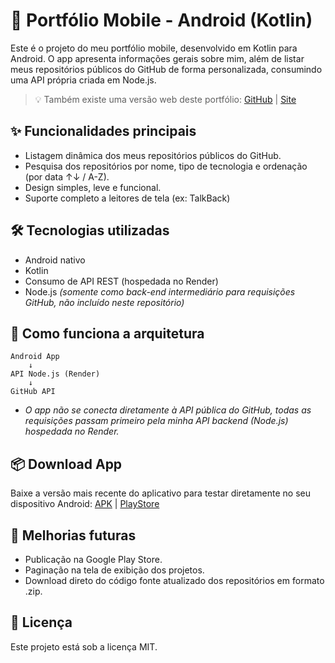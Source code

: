 # 📱 Portfólio Mobile - Android (Kotlin)
Este é o projeto do meu portfólio mobile, desenvolvido em Kotlin para Android. O app apresenta informações gerais sobre mim, além de listar meus repositórios públicos do GitHub de forma personalizada, consumindo uma API própria criada em Node.js.
> 💡 Também existe uma versão web deste portfólio: [GitHub](https://github.com/SoaresCRF/web-portfolio "Projeto no GitHub") | [Site](https://soarescrf.github.io/web-portfolio/ "Versão web")

## ✨ Funcionalidades principais
- Listagem dinâmica dos meus repositórios públicos do GitHub.
- Pesquisa dos repositórios por nome, tipo de tecnologia e ordenação (por data ↑↓ / A-Z).
- Design simples, leve e funcional.
- Suporte completo a leitores de tela (ex: TalkBack)

## 🛠️ Tecnologias utilizadas
- Android nativo
- Kotlin
- Consumo de API REST (hospedada no Render)
- Node.js *(somente como back-end intermediário para requisições GitHub, não incluído neste repositório)*

## 🔌 Como funciona a arquitetura
```plaintext
Android App
    ↓
API Node.js (Render)
    ↓
GitHub API
```
- *O app não se conecta diretamente à API pública do GitHub, todas as requisições passam primeiro pela minha API backend (Node.js) hospedada no Render.*

## 📦 Download App
Baixe a versão mais recente do aplicativo para testar diretamente no seu dispositivo Android: [APK](https://github.com/SoaresCRF/kotlin-mobile-portfolio/releases/download/v1.0.0/soares-v1.0.0.apk "Download do APK") | [PlayStore](# "Ver na PlayStore")

## 📌 Melhorias futuras
- Publicação na Google Play Store.
- Paginação na tela de exibição dos projetos.
- Download direto do código fonte atualizado dos repositórios em formato .zip.  

## 📄 Licença
Este projeto está sob a licença MIT.